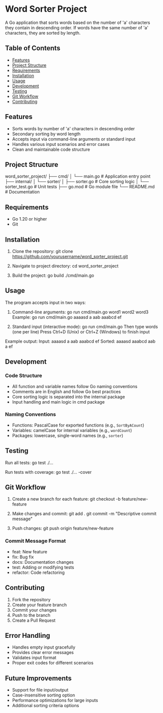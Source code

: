 # Word Sorter Project

A Go application that sorts words based on the number of 'a' characters they contain in descending order. If words have the same number of 'a' characters, they are sorted by length.

## Table of Contents
- [Features](#features)
- [Project Structure](#project-structure)
- [Requirements](#requirements)
- [Installation](#installation)
- [Usage](#usage)
- [Development](#development)
- [Testing](#testing)
- [Git Workflow](#git-workflow)
- [Contributing](#contributing)

## Features
- Sorts words by number of 'a' characters in descending order
- Secondary sorting by word length
- Accepts input via command-line arguments or standard input
- Handles various input scenarios and error cases
- Clean and maintainable code structure

## Project Structure
word_sorter_project/
├── cmd/
│   └── main.go          # Application entry point
├── internal/
│   └── sorter/
│       ├── sorter.go    # Core sorting logic
│       └── sorter_test.go # Unit tests
├── go.mod              # Go module file
└── README.md          # Documentation

## Requirements
- Go 1.20 or higher
- Git

## Installation
1. Clone the repository:
git clone https://github.com/yourusername/word_sorter_project.git

2. Navigate to project directory:
cd word_sorter_project

3. Build the project:
go build ./cmd/main.go

## Usage
The program accepts input in two ways:

1. Command-line arguments:
go run cmd/main.go word1 word2 word3
Example: go run cmd/main.go aaaasd a aab aaabcd ef

2. Standard input (interactive mode):
go run cmd/main.go
Then type words (one per line)
Press Ctrl+D (Unix) or Ctrl+Z (Windows) to finish input

Example output:
Input: aaaasd a aab aaabcd ef
Sorted: aaaasd aaabcd aab a ef

## Development
### Code Structure
- All function and variable names follow Go naming conventions
- Comments are in English and follow Go best practices
- Core sorting logic is separated into the internal package
- Input handling and main logic in cmd package

### Naming Conventions
- Functions: PascalCase for exported functions (e.g., `SortByACount`)
- Variables: camelCase for internal variables (e.g., `wordCount`)
- Packages: lowercase, single-word names (e.g., `sorter`)

## Testing
Run all tests:
go test ./...

Run tests with coverage:
go test ./... -cover

## Git Workflow
1. Create a new branch for each feature:
git checkout -b feature/new-feature

2. Make changes and commit:
git add .
git commit -m "Descriptive commit message"

3. Push changes:
git push origin feature/new-feature

### Commit Message Format
- feat: New feature
- fix: Bug fix
- docs: Documentation changes
- test: Adding or modifying tests
- refactor: Code refactoring

## Contributing
1. Fork the repository
2. Create your feature branch
3. Commit your changes
4. Push to the branch
5. Create a Pull Request

## Error Handling
- Handles empty input gracefully
- Provides clear error messages
- Validates input format
- Proper exit codes for different scenarios

## Future Improvements
- Support for file input/output
- Case-insensitive sorting option
- Performance optimizations for large inputs
- Additional sorting criteria options